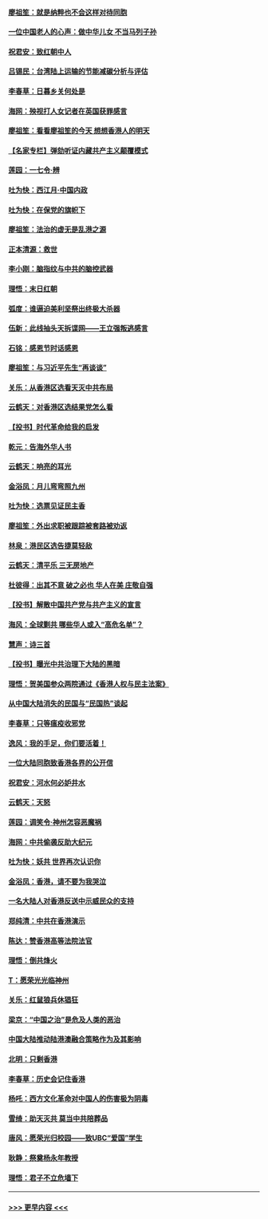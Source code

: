#### [廖祖笙：就是纳粹也不会这样对待同胞](../pages/nsc993/n11697658.md?t=12040422) 
#### [一位中国老人的心声：做中华儿女 不当马列子孙](../pages/nsc993/n11697525.md?t=12040422) 
#### [祝君安：致红朝中人](../pages/nsc993/n11697518.md?t=12040422) 
#### [吕锡民：台湾陆上运输的节能减碳分析与评估](../pages/nsc993/n11694983.md?t=12040422) 
#### [李春草：日暮乡关何处是](../pages/nsc993/n11694805.md?t=12040422) 
#### [海网：殃视打人女记者在英国获罪感言](../pages/nsc993/n11693832.md?t=12040422) 
#### [廖祖笙：看看廖祖笙的今天 想想香港人的明天](../pages/nsc993/n11693707.md?t=12040422) 
#### [【名家专栏】弹劾听证内藏共产主义颠覆模式](../pages/nsc993/n11693563.md?t=12040422) 
#### [莲园：一七令‧辨](../pages/nsc993/n11692558.md?t=12040422) 
#### [吐为快：西江月·中国内政](../pages/nsc993/n11692071.md?t=12040422) 
#### [吐为快：在保党的旗帜下](../pages/nsc993/n11691188.md?t=12040422) 
#### [廖祖笙：法治的虚无是乱港之源](../pages/nsc993/n11690605.md?t=12040422) 
#### [正本清源：救世](../pages/nsc993/n11689134.md?t=12040422) 
#### [李小刚：脑指纹与中共的脑控武器](../pages/nsc993/n11688900.md?t=12040422) 
#### [理悟：末日红朝](../pages/nsc993/n11688829.md?t=12040422) 
#### [弧度：谁逼迫美利坚祭出终极大杀器](../pages/nsc993/n11688735.md?t=12040422) 
#### [伍新：此线抽头天拆谍网——王立强叛逃感言](../pages/nsc993/n11687981.md?t=12040422) 
#### [石铭：感恩节时话感恩](../pages/nsc993/n11687568.md?t=12040422) 
#### [廖祖笙：与习近平先生“再谈谈”](../pages/nsc993/n11687005.md?t=12040422) 
#### [关乐：从香港区选看天灭中共布局](../pages/nsc993/n11686647.md?t=12040422) 
#### [云鹤天：对香港区选结果党怎么看](../pages/nsc993/n11686216.md?t=12040422) 
#### [【投书】时代革命给我的启发](../pages/nsc993/n11684287.md?t=12040422) 
#### [乾元：告海外华人书](../pages/nsc993/n11684044.md?t=12040422) 
#### [云鹤天：响亮的耳光](../pages/nsc993/n11684254.md?t=12040422) 
#### [金浴凤：月儿弯弯照九州](../pages/nsc993/n11684231.md?t=12040422) 
#### [吐为快：选票见证民主香](../pages/nsc993/n11684206.md?t=12040422) 
#### [廖祖笙：外出求职被跟踪被套路被劝返](../pages/nsc993/n11683874.md?t=12040422) 
#### [林泉：港民区选告捷莫轻敌](../pages/nsc993/n11683930.md?t=12040422) 
#### [云鹤天：清平乐 三无房地产](../pages/nsc993/n11681521.md?t=12040422) 
#### [杜彼得：出其不意 破之必也 华人在美 庄敬自强](../pages/nsc993/n11679554.md?t=12040422) 
#### [【投书】解散中国共产党与共产主义的宣言](../pages/nsc993/n11679177.md?t=12040422) 
#### [海风：全球剿共 哪些华人或入“高危名单”？](../pages/nsc993/n11678617.md?t=12040422) 
#### [慧声：诗三首](../pages/nsc993/n11678848.md?t=12040422) 
#### [【投书】曝光中共治理下大陆的黑暗](../pages/nsc993/n11678674.md?t=12040422) 
#### [理悟：贺美国参众两院通过《香港人权与民主法案》](../pages/nsc993/n11678104.md?t=12040422) 
#### [从中国大陆消失的民国与“民国热”谈起](../pages/nsc993/n11678075.md?t=12040422) 
#### [李春草：只等瘟疫收邪党](../pages/nsc993/n11677308.md?t=12040422) 
#### [逸风：我的手足，你们要活着！](../pages/nsc993/n11676352.md?t=12040422) 
#### [一位大陆同胞致香港各界的公开信](../pages/nsc993/n11675761.md?t=12040422) 
#### [祝君安：河水何必妒井水](../pages/nsc993/n11675746.md?t=12040422) 
#### [云鹤天：天怒](../pages/nsc993/n11675718.md?t=12040422) 
#### [莲园：调笑令‧神州怎容恶魔祸](../pages/nsc993/n11675648.md?t=12040422) 
#### [海网：中共偷袭反助大纪元](../pages/nsc993/n11673515.md?t=12040422) 
#### [吐为快：妖共 世界再次认识你](../pages/nsc993/n11673506.md?t=12040422) 
#### [金浴凤：香港，请不要为我哭泣](../pages/nsc993/n11673248.md?t=12040422) 
#### [一名大陆人对香港反送中示威民众的支持](../pages/nsc993/n11672615.md?t=12040422) 
#### [郑纯清：中共在香港演示](../pages/nsc993/n11670539.md?t=12040422) 
#### [陈达：赞香港高等法院法官](../pages/nsc993/n11669542.md?t=12040422) 
#### [理悟：倒共烽火](../pages/nsc993/n11668844.md?t=12040422) 
#### [T：愿荣光光临神州](../pages/nsc993/n11668421.md?t=12040422) 
#### [关乐：红鼠狼兵休猖狂](../pages/nsc993/n11668378.md?t=12040422) 
#### [梁京：“中国之治”是危及人类的恶治](../pages/nsc993/n11668328.md?t=12040422) 
#### [中国大陆推动陆港澳融合策略作为及其影响](../pages/nsc993/n11668157.md?t=12040422) 
#### [北明：只剩香港](../pages/nsc993/n11668002.md?t=12040422) 
#### [李春草：历史会记住香港](../pages/nsc993/n11667927.md?t=12040422) 
#### [杨吒：西方文化革命对中国人的伤害极为阴毒](../pages/nsc993/n11664521.md?t=12040422) 
#### [雪绮：助天灭共 莫当中共陪葬品](../pages/nsc993/n11662650.md?t=12040422) 
#### [唐风：愿荣光归校园——致UBC“爱国”学生](../pages/nsc993/n11662194.md?t=12040422) 
#### [耿静：祭奠杨永年教授](../pages/nsc993/n11662514.md?t=12040422) 
#### [理悟：君子不立危墙下](../pages/nsc993/n11662172.md?t=12040422) 

----
#### [ >>> 更早内容 <<< ](../indexes/nsc993-earlier.md)
